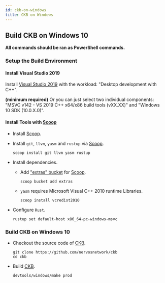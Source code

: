 ```yaml
---
id: ckb-on-windows
title: CKB on Windows
---
```


## Build CKB on Windows 10

**All commands should be ran as PowerShell commands.**

### Setup the Build Environment

#### Install Visual Studio 2019

Install [Visual Studio 2019](https://visualstudio.microsoft.com/downloads/)
with the workload: "Desktop development with C++".

**(minimum required)** Or you can just select two individual components:
"MSVC v142 - VS 2019 C++ x64/x86 build tools (vXX.XX)" and "Windows 10 SDK (10.0.X.0)".

#### Install Tools with [Scoop]

- Install [Scoop].

- Install `git`, `llvm`, `yasm` and `rustup` via [Scoop].

  ```posh
  scoop install git llvm yasm rustup
  ```

- Install dependencies.

  - Add ["extras" bucket](https://github.com/lukesampson/scoop-extras) for [Scoop].

    ```posh
    scoop bucket add extras
    ```

  - `yasm` requires Microsoft Visual C++ 2010 runtime Libraries.

    ```posh
    scoop install vcredist2010
    ```

- Configure `Rust`.

  ```posh
  rustup set default-host x86_64-pc-windows-msvc
  ```

### Build CKB on Windows 10

- Checkout the source code of [CKB].

  ```posh
  git clone https://github.com/nervosnetwork/ckb
  cd ckb
  ```

- Build [CKB].

  ```posh
  devtools/windows/make prod
  ```

[CKB]: https://github.com/nervosnetwork/ckb
[Scoop]: https://scoop.sh/
